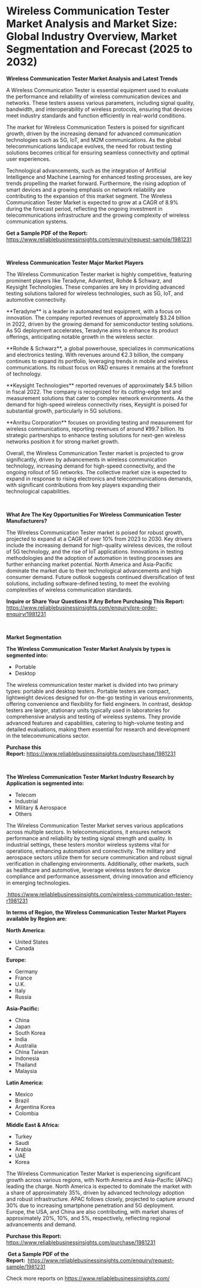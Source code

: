 <p><h1>Wireless Communication Tester Market Analysis and Market Size: Global Industry Overview, Market Segmentation and Forecast (2025 to 2032)</h1></p><p><strong>Wireless Communication Tester Market Analysis and Latest Trends</strong></p>
<p><p>A Wireless Communication Tester is essential equipment used to evaluate the performance and reliability of wireless communication devices and networks. These testers assess various parameters, including signal quality, bandwidth, and interoperability of wireless protocols, ensuring that devices meet industry standards and function efficiently in real-world conditions. </p><p>The market for Wireless Communication Testers is poised for significant growth, driven by the increasing demand for advanced communication technologies such as 5G, IoT, and M2M communications. As the global telecommunications landscape evolves, the need for robust testing solutions becomes critical for ensuring seamless connectivity and optimal user experiences. </p><p>Technological advancements, such as the integration of Artificial Intelligence and Machine Learning for enhanced testing processes, are key trends propelling the market forward. Furthermore, the rising adoption of smart devices and a growing emphasis on network reliability are contributing to the expansion of this market segment. The Wireless Communication Tester Market is expected to grow at a CAGR of 8.9% during the forecast period, reflecting the ongoing investment in telecommunications infrastructure and the growing complexity of wireless communication systems.</p></p>
<p><strong>Get a Sample PDF of the Report:&nbsp;</strong> <a href="https://www.reliablebusinessinsights.com/enquiry/request-sample/1981231?utm_campaign=2448&utm_medium=2&utm_source=Github&utm_content=ia&utm_term=15022025&utm_id=wireless-communication-tester">https://www.reliablebusinessinsights.com/enquiry/request-sample/1981231</a></p>
<p>&nbsp;</p>
<p><strong>Wireless Communication Tester Major Market Players</strong></p>
<p><p>The Wireless Communication Tester market is highly competitive, featuring prominent players like Teradyne, Advantest, Rohde & Schwarz, and Keysight Technologies. These companies are key in providing advanced testing solutions tailored for wireless technologies, such as 5G, IoT, and automotive connectivity.</p><p>**Teradyne** is a leader in automated test equipment, with a focus on innovation. The company reported revenues of approximately $3.24 billion in 2022, driven by the growing demand for semiconductor testing solutions. As 5G deployment accelerates, Teradyne aims to enhance its product offerings, anticipating notable growth in the wireless sector.</p><p>**Rohde & Schwarz**, a global powerhouse, specializes in communications and electronics testing. With revenues around €2.3 billion, the company continues to expand its portfolio, leveraging trends in mobile and wireless communications. Its robust focus on R&D ensures it remains at the forefront of technology.</p><p>**Keysight Technologies** reported revenues of approximately $4.5 billion in fiscal 2022. The company is recognized for its cutting-edge test and measurement solutions that cater to complex network environments. As the demand for high-speed wireless connectivity rises, Keysight is poised for substantial growth, particularly in 5G solutions.</p><p>**Anritsu Corporation** focuses on providing testing and measurement for wireless communications, reporting revenues of around ¥99.7 billion. Its strategic partnerships to enhance testing solutions for next-gen wireless networks position it for strong market growth.</p><p>Overall, the Wireless Communication Tester market is projected to grow significantly, driven by advancements in wireless communication technology, increasing demand for high-speed connectivity, and the ongoing rollout of 5G networks. The collective market size is expected to expand in response to rising electronics and telecommunications demands, with significant contributions from key players expanding their technological capabilities.</p></p>
<p>&nbsp;</p>
<p><strong>What Are The Key Opportunities For Wireless Communication Tester Manufacturers?</strong></p>
<p><p>The Wireless Communication Tester market is poised for robust growth, projected to expand at a CAGR of over 10% from 2023 to 2030. Key drivers include the increasing demand for high-quality wireless devices, the rollout of 5G technology, and the rise of IoT applications. Innovations in testing methodologies and the adoption of automation in testing processes are further enhancing market potential. North America and Asia-Pacific dominate the market due to their technological advancements and high consumer demand. Future outlook suggests continued diversification of test solutions, including software-defined testing, to meet the evolving complexities of wireless communication standards.</p></p>
<p><strong>Inquire or Share Your Questions If Any Before Purchasing This Report:</strong> <a href="https://www.reliablebusinessinsights.com/enquiry/pre-order-enquiry/1981231?utm_campaign=2448&utm_medium=2&utm_source=Github&utm_content=ia&utm_term=15022025&utm_id=wireless-communication-tester">https://www.reliablebusinessinsights.com/enquiry/pre-order-enquiry/1981231</a></p>
<p>&nbsp;</p>
<p><strong>Market Segmentation</strong></p>
<p><strong>The Wireless Communication Tester Market Analysis by types is segmented into:</strong></p>
<p><ul><li>Portable</li><li>Desktop</li></ul></p>
<p><p>The wireless communication tester market is divided into two primary types: portable and desktop testers. Portable testers are compact, lightweight devices designed for on-the-go testing in various environments, offering convenience and flexibility for field engineers. In contrast, desktop testers are larger, stationary units typically used in laboratories for comprehensive analysis and testing of wireless systems. They provide advanced features and capabilities, catering to high-volume testing and detailed evaluations, making them essential for research and development in the telecommunications sector.</p></p>
<p><strong>Purchase this Report:&nbsp;</strong><a href="https://www.reliablebusinessinsights.com/purchase/1981231?utm_campaign=2448&utm_medium=2&utm_source=Github&utm_content=ia&utm_term=15022025&utm_id=wireless-communication-tester">https://www.reliablebusinessinsights.com/purchase/1981231</a></p>
<p>&nbsp;</p>
<p><strong>The Wireless Communication Tester Market Industry Research by Application is segmented into:</strong></p>
<p><ul><li>Telecom</li><li>Industrial</li><li>Military & Aerospace</li><li>Others</li></ul></p>
<p><p>The Wireless Communication Tester Market serves various applications across multiple sectors. In telecommunications, it ensures network performance and reliability by testing signal strength and quality. In industrial settings, these testers monitor wireless systems vital for operations, enhancing automation and connectivity. The military and aerospace sectors utilize them for secure communication and robust signal verification in challenging environments. Additionally, other markets, such as healthcare and automotive, leverage wireless testers for device compliance and performance assessment, driving innovation and efficiency in emerging technologies.</p></p>
<p><a href="https://www.reliablebusinessinsights.com/wireless-communication-tester-r1981231?utm_campaign=2448&utm_medium=2&utm_source=Github&utm_content=ia&utm_term=15022025&utm_id=wireless-communication-tester">&nbsp;https://www.reliablebusinessinsights.com/wireless-communication-tester-r1981231</a></p>
<p><strong>In terms of Region, the Wireless Communication Tester Market Players available by Region are:</strong></p>
<p>
    <p> <strong> North America: </strong>
        <ul>
            <li>United States</li>
            <li>Canada</li>
        </ul>
        </p> 
    <p> <strong> Europe: </strong>
        <ul>
            <li>Germany</li>
            <li>France</li>
            <li>U.K.</li>
            <li>Italy</li>
            <li>Russia</li>
        </ul>
        </p> 
    <p> <strong> Asia-Pacific: </strong>
        <ul>
            <li>China</li>
            <li>Japan</li>
            <li>South Korea</li>
            <li>India</li>
            <li>Australia</li>
            <li>China Taiwan</li>
            <li>Indonesia</li>
            <li>Thailand</li>
            <li>Malaysia</li>
        </ul>
        </p> 
    <p> <strong> Latin America: </strong>
        <ul>
            <li>Mexico</li>
            <li>Brazil</li>
            <li>Argentina Korea</li>
            <li>Colombia</li>
        </ul>
        </p> 
    <p> <strong> Middle East & Africa: </strong>
        <ul>
            <li>Turkey</li>
            <li>Saudi</li>
            <li>Arabia</li>
            <li>UAE</li>
            <li>Korea</li>
        </ul>
    </p>
    </p>
<p><p>The Wireless Communication Tester Market is experiencing significant growth across various regions, with North America and Asia-Pacific (APAC) leading the charge. North America is expected to dominate the market with a share of approximately 35%, driven by advanced technology adoption and robust infrastructure. APAC follows closely, projected to capture around 30% due to increasing smartphone penetration and 5G deployment. Europe, the USA, and China are also contributing, with market shares of approximately 20%, 10%, and 5%, respectively, reflecting regional advancements and demand.</p></p>
<p><strong>Purchase this Report: </strong><a href="https://www.reliablebusinessinsights.com/purchase/1981231?utm_campaign=2448&utm_medium=2&utm_source=Github&utm_content=ia&utm_term=15022025&utm_id=wireless-communication-tester">https://www.reliablebusinessinsights.com/purchase/1981231</a></p>
<p>&nbsp;<strong>Get a Sample PDF of the Report:&nbsp;&nbsp;</strong><a href="https://www.reliablebusinessinsights.com/enquiry/request-sample/1981231?utm_campaign=2448&utm_medium=2&utm_source=Github&utm_content=ia&utm_term=15022025&utm_id=wireless-communication-tester">https://www.reliablebusinessinsights.com/enquiry/request-sample/1981231</a></p>
<p><strong></strong></p>
<p>Check more reports on <a href="https://www.reliablebusinessinsights.com/?utm_campaign=2448&utm_medium=2&utm_source=Github&utm_content=ia&utm_term=15022025&utm_id=wireless-communication-tester">https://www.reliablebusinessinsights.com/</a></p>